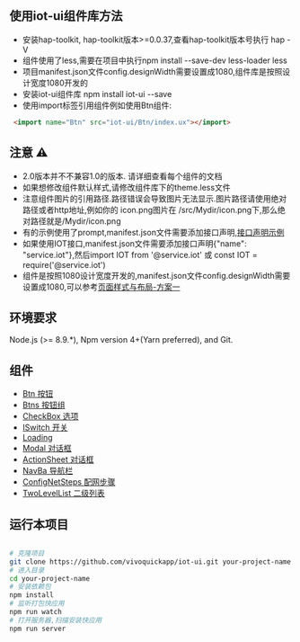## 使用iot-ui组件库方法

* 安装hap-toolkit, hap-toolkit版本>=0.0.37,查看hap-toolkit版本号执行 hap -V
* 组件使用了less,需要在项目中执行npm install --save-dev less-loader less
* 项目manifest.json文件config.designWidth需要设置成1080,组件库是按照设计宽度1080开发的
* 安装iot-ui组件库 npm install iot-ui --save
* 使用import标签引用组件例如使用Btn组件:

``` html
 <import name="Btn" src="iot-ui/Btn/index.ux"></import>
```

## 注意 ⚠️
+ 2.0版本并不不兼容1.0的版本. 请详细查看每个组件的文档
+ 如果想修改组件默认样式,请修改组件库下的theme.less文件
+ 注意组件图片的引用路径.路径错误会导致图片无法显示.图片路径请使用绝对路径或者http地址,例如你的 icon.png图片在  <project name>/src/Mydir/icon.png下,那么绝对路径就是/Mydir/icon.png
+ 有的示例使用了prompt,manifest.json文件需要添加接口声明,[接口声明示例](https://doc.quickapp.cn/features/system/prompt.html)
+ 如果使用IOT接口,manifest.json文件需要添加接口声明{"name": "service.iot"},然后import IOT from '@service.iot' 或 const IOT = require('@service.iot')
+ 组件是按照1080设计宽度开发的,manifest.json文件config.designWidth需要设置成1080,可以参考[页面样式与布局-方案一](https://doc.quickapp.cn/tutorial/framework/page-style-and-layout.html)

## 环境要求

Node.js (>= 8.9.*), Npm version 4+(Yarn preferred), and Git.

## 组件
+ [Btn 按钮](/docs/Btn.md)
+ [Btns 按钮组](/docs/Btns.md)
+ [CheckBox 选项](/docs/CheckBox.md)
+ [ISwitch 开关](/docs/ISwitch.md)
+ [Loading](/docs/Loading.md)
+ [Modal 对话框](/docs/Modal.md)
+ [ActionSheet 对话框](/docs/ActionSheet.md)
+ [NavBa 导航栏](/docs/NavBa.md)
+ [ConfigNetSteps 配网步骤](/docs/ConfigNetSteps.md)
+ [TwoLevelList 二级列表](/docs/TwoLevelList.md)


## 运行本项目

``` bash

# 克隆项目
git clone https://github.com/vivoquickapp/iot-ui.git your-project-name
# 进入目录
cd your-project-name
# 安装依赖包
npm install
# 监听打包快应用
npm run watch
# 打开服务器,扫描安装快应用
npm run server

```